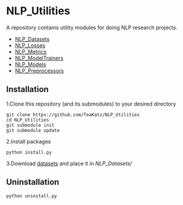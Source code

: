# NLP_Utilities
A repository contains utility modules for doing NLP research projects.
- [NLP_Datasets](https://github.com/TeaKatz/NLP_Datasets/tree/2d2ef8300e3423999ee75f5812b1484a0451f5b8)
- [NLP_Losses](https://github.com/TeaKatz/NLP_Losses/tree/52e6b4fb5ccc04486202ab2706526a96c826ca7e)
- [NLP_Metrics](https://github.com/TeaKatz/NLP_Metrics/tree/412f9615e50d3d85d2d08fff7aef8eed5b0369d5)
- [NLP_ModelTrainers](https://github.com/TeaKatz/NLP_ModelTrainers/tree/61f54f20be723d90e9123d40397dd8162c51ea96)
- [NLP_Models](https://github.com/TeaKatz/NLP_Models/tree/2bd5758d72a49f8c39872ea3b9ca0fe0f71c1de4)
- [NLP_Preprocessors](https://github.com/TeaKatz/NLP_Preprocessors/tree/9a888de878827a49c7fc2f3e535e0edca6079fd5)

## Installation
1.Clone this repository (and its submodules) to your desired directory

    git clone https://github.com/TeaKatz/NLP_Utilities
    cd NLP_Utilities
    git submodule init
    git submodule update

2.Install packages

    python install.py

3.Download [datasets](https://drive.google.com/drive/folders/1DixwXun7Of9iHDvG3kVzoomPRxfb_O9k) and place it in *NLP_Datasets/*

## Uninstallation
    python uninstall.py